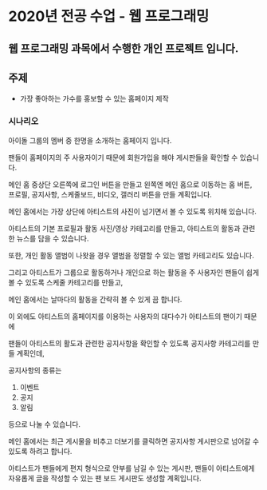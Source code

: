 # 2020년 전공 수업 - 웹 프로그래밍

## 웹 프로그래밍 과목에서 수행한 개인 프로젝트 입니다.

## 주제
- 가장 좋아하는 가수를 홍보할 수 있는 홈페이지 제작

### 시나리오
아이돌 그룹의 멤버 중 한명을 소개하는 홈페이지 입니다.

팬들이 홈페이지의 주 사용자이기 때문에 회원가입을 해야 게시판들을 확인할 수 있습니다.

메인 홈 중상단 오른쪽에 로그인 버튼을 만들고 왼쪽엔 메인 홈으로 이동하는 홈 버튼, 프로필, 공지사항, 스케줄보드, 비디오, 갤러리 버튼을 만들 계획입니다.

메인 홈에서는 가장 상단에 아티스트의 사진이 넘기면서 볼 수 있도록 위치해 있습니다.

아티스트의 기본 프로필과 활동 사진/영상 카테고리를 만들고, 아티스트의 활동과 관련한 뉴스를 담을 수 있습니다.

또한, 개인 활동 앨범이 나왓을 경우 앨범을 정렬할 수 있는 앨범 카테고리도 있습니다.

그리고 아티스트가 그룹으로 활동하거나 개인으로 하는 활동을 주 사용자인 팬들이 쉽게 볼 수 있도록 스케줄 카테고리를 만들고,

메인 홈에서는 날마다의 활동을 간략히 볼 수 있게 끔 합니다.

이 외에도 아티스트의 홈페이지를 이용하는 사용자의 대다수가 아티스트의 팬이기 때문에 

팬들이 아티스트의 활도과 관련한 공지사항을 확인할 수 있도록 공지사항 카테고리를 만들 계획인데, 

공지사항의 종류는

1. 이벤트
2. 공지
3. 알림

등으로 나눌 수 있습니다.

메인 홈에서는 최근 게시물을 비추고 더보기를 클릭하면 공지사항 게시판으로 넘어갈 수 있도록 하려고 합니다.

아티스트가 팬들에게 편지 형식으로 안부를 남길 수 있는 게시판, 팬들이 아티스트에게 자유롭게 글을 작성할 수 있는 팬 보드 게시판도 생성할 계획입니다.
